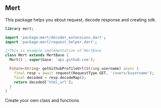 ## Mert
This package helps you about request, decode response and creating sdk.

```dart
library mert;

import 'package:mert/decoder_extensions.dart';
import 'package:mert/request_helper.dart';

//This is example implementation of MertBase
class Mert extends MertBase {
  Mert() : super(base: 'api.github.com');

  Future<String> getGithubProfileUrl(String username) async {
    final resp = await request(RequestType.GET, '/users/$username');
    final decoded = resp.decodeMap();
    return decoded['html_url'];
  }
}

```

Create your own class and functions